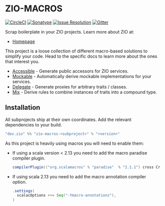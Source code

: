 # ZIO-MACROS

[![CircleCI][badge-ci]][link-ci]
[![Sonatype][badge-sonatype]][link-Sonatype]
[![Issue Resolution][badge-iim]][link-iim]
[![Gitter][badge-gitter]][link-gitter]

Scrap boilerplate in your ZIO projects.
Learn more about ZIO at:

- [Homepage](https://zio.dev)

This project is a loose collection of different macro-based solutions to simplify your code. Head to the specific docs to
learn more about the ones that interest you.

- [Accessible](docs/accessible.md) - Generate public accessors for ZIO services.
- [Mockable](docs/mockable.md) - Automatically derive mockable implementations for your services.
- [Delegate](docs/delegate.md) - Generate proxies for arbitrary traits / classes.
- [Mix](docs/mix.md) - Derive rules to combine instances of traits into a compound type.

## Installation
All subprojects ship at their own coordinates. Add the relevant dependencies to your build.
```scala
"dev.zio" %% "zio-macros-<subproject>" % "<version>"
```

As this project is heavily using macros you will need to enable them:

* If using a scala version < 2.13 you need to add the macro paradise compiler plugin.
    ```scala
    compilerPlugin(("org.scalamacros" % "paradise"  % "2.1.1") cross CrossVersion.full)
    ```

* If using scala 2.13 you need to add the macro annotation compiler option.
    ```scala
    .settings(
      scalacOptions ++= Seq("-Ymacro-annotations"),
    )
    ```


[badge-ci]: https://circleci.com/gh/zio/zio-macros/tree/master.svg?style=svg
[badge-sonatype]: https://img.shields.io/nexus/r/https/oss.sonatype.org/dev.zio/zio-macros-access_2.12.svg
[badge-iim]: https://isitmaintained.com/badge/resolution/zio/zio-macros.svg
[badge-gitter]: https://badges.gitter.im/ZIO/zio-macros.svg

[link-ci]: https://circleci.com/gh/zio/zio-macros/tree/master
[Link-Sonatype]: https://oss.sonatype.org/content/repositories/releases/dev/zio/zio-macros-access_2.12/
[Link-IIM]: https://isitmaintained.com/project/zio/zio-macros
[link-gitter]: https://gitter.im/ZIO/zio-macros?utm_source=badge&utm_medium=badge&utm_campaign=pr-badge&utm_content=badge
